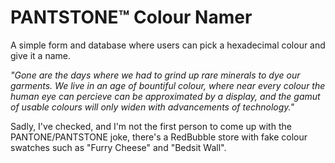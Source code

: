 # PANTSTONE™ Colour Namer

A simple form and database where users can pick a hexadecimal colour and give it a name.

_"Gone are the days where we had to grind up rare minerals to dye our garments. We live in an age of bountiful colour, where near every colour the human eye can percieve can be approximated by a display, and the gamut of usable colours will only widen with advancements of technology."_

Sadly, I've checked, and I'm not the first person to come up with the PANTONE/PANTSTONE joke, there's a RedBubble store with fake colour swatches such as "Furry Cheese" and "Bedsit Wall".
